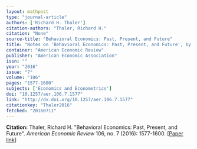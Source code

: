 ```yaml
---
layout: mathpost
type: "journal-article"
authors: ['Richard H. Thaler']
citation-authors: "Thaler, Richard H."
citation: "None"
source-title: "Behavioral Economics: Past, Present, and Future"
title: "Notes on 'Behavioral Economics: Past, Present, and Future', by "
container: "American Economic Review"
publisher: "American Economic Association"
issn: ""
year: "2016"
issue: "7"
volume: "106"
pages: "1577-1600"
subjects: ['Economics and Econometrics']
doi: "10.1257/aer.106.7.1577"
link: "http://dx.doi.org/10.1257/aer.106.7.1577"
citationkey: "Thaler2016"
fetched: "20160711"
---
```


**Citation:** Thaler, Richard H. "Behavioral Economics: Past, Present, and Future". *American Economic Review* 106, no. 7 (2016): 1577-1600. [[Paper link](http://dx.doi.org/10.1257/aer.106.7.1577)]
